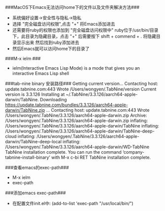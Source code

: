 ###MacOS下Emacs无法访问home下的文件以及文件夹解决方法###
- 系统偏好设置->安全性与隐私->隐私
- 选择 "完全磁盘访问权限",点击 "+" 将Emacs添加进去
- 还需要将ruby的权限也添加到 "完全磁盘访问权限中"
  ruby位于/usr/bin/目录下，此目录为隐藏目录，点击 "+" 后需要按下 shift + commend + . 将隐藏目录显示出来
  然后找到ruby添加进去
- 然后Emacs就可以访问home下的目录了


###M-x ielm ###
- ielm(Interactive Emacs Lisp Mode) is a mode that gives you an interactive Emacs Lisp shell

###tab-nine binary 安装路径###
Getting current version...
Contacting host: update.tabnine.com:443
Wrote /Users/wongyen/.TabNine/version
Current version is 3.3.126
Installing at ~/.TabNine/3.3.126/aarch64-apple-darwin/TabNine. Downloading https://update.tabnine.com/bundles/3.3.126/aarch64-apple-darwin/TabNine.zip ...
Contacting host: update.tabnine.com:443
Wrote /Users/wongyen/.TabNine/3.3.126/aarch64-apple-darwin.zip
Archive:  /Users/wongyen/.TabNine/3.3.126/aarch64-apple-darwin.zip
  inflating: /Users/wongyen/.TabNine/3.3.126/aarch64-apple-darwin/TabNine
  inflating: /Users/wongyen/.TabNine/3.3.126/aarch64-apple-darwin/TabNine-deep-cloud
  inflating: /Users/wongyen/.TabNine/3.3.126/aarch64-apple-darwin/TabNine-deep-local
  inflating: /Users/wongyen/.TabNine/3.3.126/aarch64-apple-darwin/WD-TabNine
TabNine installation complete.
You can run the command ‘company-tabnine-install-binary’ with M-x c-bi RET
TabNine installation complete.

###查看emacs的exec-path###
- M-x ielm
- exec-path

###添加emacs exec-path###
- 在配置文件init.el中: (add-to-list 'exec-path "/usr/local/bin/")
